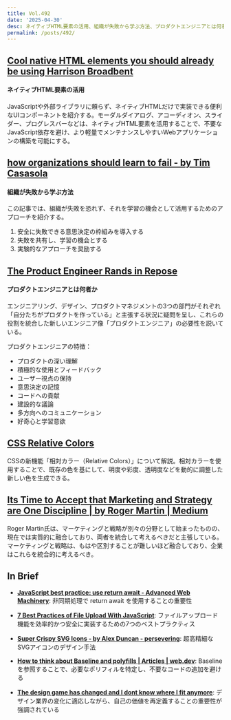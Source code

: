 ```yaml
---
title: Vol.492
date: '2025-04-30'
desc: ネイティブHTML要素の活用、組織が失敗から学ぶ方法、プロダクトエンジニアとは何者か、ほか計10リンク
permalink: /posts/492/
---
```



## [Cool native HTML elements you should already be using  Harrison Broadbent](https://harrisonbroadbent.com/blog/cool-native-html-elements/)
#### ネイティブHTML要素の活用

JavaScriptや外部ライブラリに頼らず、ネイティブHTMLだけで実装できる便利なUIコンポーネントを紹介する。モーダルダイアログ、アコーディオン、スライダー、プログレスバーなどは、ネイティブHTML要素を活用することで、不要なJavaScript依存を避け、より軽量でメンテナンスしやすいWebアプリケーションの構築を可能にする。


## [how organizations should learn to fail - by Tim Casasola](https://theoverlap.substack.com/p/how-organizations-should-learn-to)
#### 組織が失敗から学ぶ方法

この記事では、組織が失敗を恐れず、それを学習の機会として活用するためのアプローチを紹介する。

1. 安全に失敗できる意思決定の枠組みを導入する
1. 失敗を共有し、学習の機会とする
1. 実験的なアプローチを奨励する


## [The Product Engineer  Rands in Repose](https://randsinrepose.com/archives/the-product-engineer/)
#### プロダクトエンジニアとは何者か

エンジニアリング、デザイン、プロダクトマネジメントの3つの部門がそれぞれ「自分たちがプロダクトを作っている」と主張する状況に疑問を呈し、これらの役割を統合した新しいエンジニア像「プロダクトエンジニア」の必要性を説いている。

プロダクトエンジニアの特徴：
- プロダクトの深い理解
- 積極的な使用とフィードバック
- ユーザー視点の保持
- 意思決定の記憶
- コードへの貢献
- 建設的な議論
- 多方向へのコミュニケーション
- 好奇心と学習意欲

## [CSS Relative Colors](https://ishadeed.com/article/css-relative-colors/)

CSSの新機能「相対カラー（Relative Colors）」について解説。相対カラーを使用することで、既存の色を基にして、明度や彩度、透明度などを動的に調整した新しい色を生成できる。


## [Its Time to Accept that Marketing and Strategy are One Discipline | by Roger Martin | Medium](https://rogermartin.medium.com/its-time-to-accept-that-marketing-and-strategy-are-one-discipline-17f0140521c9)

Roger Martin氏は、マーケティングと戦略が別々の分野として始まったものの、現在では実質的に融合しており、両者を統合して考えるべきだと主張している。マーケティングと戦略は、もはや区別することが難しいほど融合しており、企業はこれらを統合的に考えるべき。

## In Brief

- **[JavaScript best practice: use return await - Advanced Web Machinery](https://advancedweb.hu/shorts/javascript-best-practice-use-return-await/)**: 非同期処理で return await を使用することの重要性

- **[7 Best Practices of File Upload With JavaScript](https://storagebowl.net/blogs/best-practices-of-file-upload)**: ファイルアップロード機能を効率的かつ安全に実装するための7つのベストプラクティス

- **[Super Crispy SVG Icons - by Alex Duncan - persevering](https://persevering.substack.com/p/super-crispy-svg-icons)**: 超高精細なSVGアイコンのデザイン手法

- **[How to think about Baseline and polyfills | Articles | web.dev](https://web.dev/articles/baseline-and-polyfills)**: Baselineを参照することで、必要なポリフィルを特定し、不要なコードの追加を避ける

- **[The design game has changed and I dont know where I fit anymore](https://uxdesign.cc/the-design-game-has-changed-and-i-dont-know-where-i-fit-anymore-d1e414c2ea9c)**: デザイン業界の変化に適応しながら、自己の価値を再定義することの重要性が強調されている
